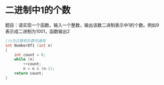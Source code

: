 # 二进制中1的个数

题目：请实现一个函数，输入一个整数，输出该数二进制表示中1的个数。例如9表示成二进制为1001，函数输出2



```cpp
//n为正数和负数均通用
int NumberOf1 (int n)
{
    int count = 0;
    while (n)
        ++count;
        n = n & (n-1);
    return count;
}
```

